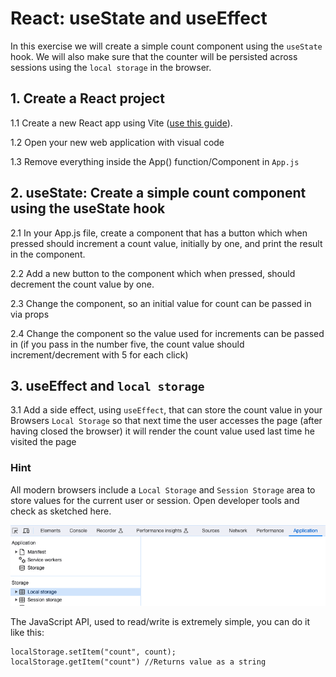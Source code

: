 # React: useState and useEffect

In this exercise we will create a simple count component using the `useState` hook. We will also make sure that the counter will be persisted across sessions using the `local storage` in the browser.

## 1. Create a React project

1.1 Create a new React app using Vite ([use this guide](../../setup/vite.md)).

1.2 Open your new web application with visual code

1.3 Remove everything inside the App() function/Component in `App.js`

## 2. useState: Create a simple count component using the useState hook

2.1 In your App.js file, create a component that has a button which when pressed should increment a count value, initially by one, and print the result in the component.

2.2 Add a new button to the component which when pressed, should decrement the count value by one.

2.3 Change the component, so an initial value for count can be passed in via props

2.4 Change the component so the value used for increments can be passed in (if you pass in the number five, the count value should increment/decrement with 5 for each click)

## 3. useEffect and `local storage`

3.1 Add a side effect, using `useEffect`, that can store the count value in your Browsers `Local Storage` so that next time the user accesses the page (after having closed the browser) it will render the count value used last time he visited the page

### Hint

All modern browsers include a `Local Storage` and `Session Storage` area to store values for the current user or session. Open developer tools and check as sketched here.

![LocalStorage](./images/localstorage.png)

The JavaScript API, used to read/write is extremely simple, you can do it like this:

```javscript
localStorage.setItem("count", count);
localStorage.getItem("count") //Returns value as a string
```
